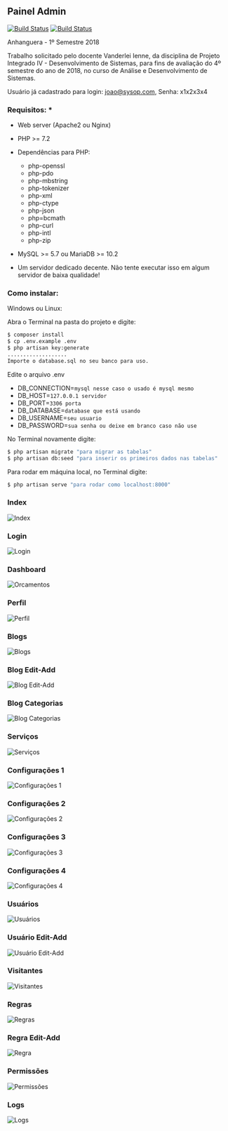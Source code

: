 ## Painel Admin


[![Build Status](https://travis-ci.org/z-song/laravel-admin.svg?branch=maste)]()
[![Build Status](https://poser.pugx.org/rappasoft/laravel-5-boilerplate/v/unstable)]()


Anhanguera - 1º Semestre 2018

Trabalho solicitado pelo docente Vanderlei Ienne, da disciplina de Projeto Integrado IV - Desenvolvimento de Sistemas, para fins de avaliação do 4º semestre do ano de 2018, no curso de Análise e Desenvolvimento de Sistemas.

Usuário já cadastrado para login: joao@sysop.com, Senha: x1x2x3x4

### Requisitos: *
- Web server (Apache2 ou Nginx)
- PHP >= 7.2
- Dependências para PHP:
  - php-openssl
  - php-pdo
  - php-mbstring
  - php-tokenizer
  - php-xml
  - php-ctype
  - php-json
  - php=bcmath
  - php-curl
  - php-intl
  - php-zip

- MySQL >= 5.7 ou MariaDB >= 10.2
- Um servidor dedicado decente. Não tente executar isso em algum servidor de baixa qualidade!


### Como instalar:

Windows ou Linux:

Abra o Terminal na pasta do projeto e digite:
```sh
$ composer install
$ cp .env.example .env
$ php artisan key:generate
...................
Importe o database.sql no seu banco para uso.
```

Edite o arquivo .env
- DB_CONNECTION=`mysql nesse caso o usado é mysql mesmo`
- DB_HOST=`127.0.0.1 servidor`
- DB_PORT=`3306 porta`
- DB_DATABASE=`database que está usando`
- DB_USERNAME=`seu usuario`
- DB_PASSWORD=`sua senha ou deixe em branco caso não use`

No Terminal novamente digite:
```sh
$ php artisan migrate "para migrar as tabelas"
$ php artisan db:seed "para inserir os primeiros dados nas tabelas"
```
Para rodar em máquina local, no Terminal digite:
```sh
$ php artisan serve "para rodar como localhost:8000"
```


### Index
![Index](https://raw.githubusercontent.com/joaorik/admin-panel/master/screens/index.png)
### Login
![Login](https://raw.githubusercontent.com/joaorik/admin-panel/master/screens/login.png)
### Dashboard
![Orcamentos](https://raw.githubusercontent.com/joaorik/admin-panel/master/screens/dashboard.png)
### Perfil
![Perfil](https://raw.githubusercontent.com/joaorik/admin-panel/master/screens/profile.png)
### Blogs
![Blogs](https://raw.githubusercontent.com/joaorik/admin-panel/master/screens/blogs.png)
### Blog Edit-Add
![Blog Edit-Add](https://raw.githubusercontent.com/joaorik/admin-panel/master/screens/blog-add-edit.png)
### Blog Categorias
![Blog Categorias](https://raw.githubusercontent.com/joaorik/admin-panel/master/screens/blog-categories.png)
### Serviços
![Serviços](https://raw.githubusercontent.com/joaorik/admin-panel/master/screens/services.png)
### Configurações 1
![Configurações 1](https://raw.githubusercontent.com/joaorik/admin-panel/master/screens/settings-1.png)
### Configurações 2
![Configurações 2](https://raw.githubusercontent.com/joaorik/admin-panel/master/screens/settings-2.png)
### Configurações 3
![Configurações 3](https://raw.githubusercontent.com/joaorik/admin-panel/master/screens/settings-3.png)
### Configurações 4
![Configurações 4](https://raw.githubusercontent.com/joaorik/admin-panel/master/screens/settings-4.png)
### Usuários
![Usuários](https://raw.githubusercontent.com/joaorik/admin-panel/master/screens/users.png)
### Usuário Edit-Add
![Usuário Edit-Add](https://raw.githubusercontent.com/joaorik/admin-panel/master/screens/user-edit-add.png)
### Visitantes
![Visitantes](https://raw.githubusercontent.com/joaorik/admin-panel/master/screens/visitors.png)
### Regras
![Regras](https://raw.githubusercontent.com/joaorik/admin-panel/master/screens/rules.png)
### Regra Edit-Add
![Regra](https://raw.githubusercontent.com/joaorik/admin-panel/master/screens/rule-edit-add.png)
### Permissões
![Permissões](https://raw.githubusercontent.com/joaorik/admin-panel/master/screens/permissions.png)
### Logs
![Logs](https://raw.githubusercontent.com/joaorik/admin-panel/master/screens/logs.png)
